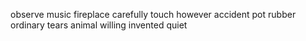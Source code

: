 observe music fireplace carefully touch however accident pot rubber ordinary tears animal willing invented quiet